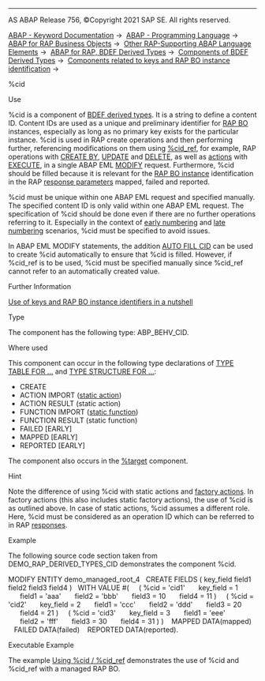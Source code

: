   

* * *

AS ABAP Release 756, ©Copyright 2021 SAP SE. All rights reserved.

[ABAP - Keyword Documentation](javascript:call_link\('abenabap.htm'\)) →  [ABAP - Programming Language](javascript:call_link\('abenabap_reference.htm'\)) →  [ABAP for RAP Business Objects](javascript:call_link\('abenabap_for_rap_bos.htm'\)) →  [Other RAP-Supporting ABAP Language Elements](javascript:call_link\('abenabap_rap_other.htm'\)) →  [ABAP for RAP, BDEF Derived Types](javascript:call_link\('abenrpm_derived_types.htm'\)) →  [Components of BDEF Derived Types](javascript:call_link\('abapderived_types_comp.htm'\)) →  [Components related to keys and RAP BO instance identification](javascript:call_link\('abapderived_types_keys_id.htm'\)) → 

%cid

Use

%cid is a component of [BDEF derived types](javascript:call_link\('abenrap_derived_type_glosry.htm'\) "Glossary Entry"). It is a string to define a content ID. Content IDs are used as a unique and preliminary identifier for [RAP BO](javascript:call_link\('abenrap_bo_glosry.htm'\) "Glossary Entry") instances, especially as long as no primary key exists for the particular instance. %cid is used in RAP create operations and then performing further, referencing modifications on them using [%cid\_ref](javascript:call_link\('abapderived_types_cid_ref.htm'\)), for example, RAP operations with [CREATE BY](javascript:call_link\('abapmodify_entity_entities_op.htm'\)), [UPDATE](javascript:call_link\('abapmodify_entity_entities_op.htm'\)) and [DELETE](javascript:call_link\('abapmodify_entity_entities_op.htm'\)), as well as [actions](javascript:call_link\('abenbdl_action.htm'\)) with [EXECUTE](javascript:call_link\('abapmodify_entity_entities_op.htm'\)), in a single ABAP EML [MODIFY](javascript:call_link\('abapmodify_entity_entities.htm'\)) request. Furthermore, %cid should be filled because it is relevant for the [RAP BO instance](javascript:call_link\('abenrap_bo_instance_glosry.htm'\) "Glossary Entry") identification in the RAP [response parameters](javascript:call_link\('abaptype_response_for.htm'\)) mapped, failed and reported.

%cid must be unique within one ABAP EML request and specified manually. The specified content ID is only valid within one ABAP EML request. The specification of %cid should be done even if there are no further operations referring to it. Especially in the context of [early numbering](javascript:call_link\('abenbdl_early_numb.htm'\)) and [late numbering](javascript:call_link\('abenbdl_late_numbering.htm'\)) scenarios, %cid must be specified to avoid issues.

In ABAP EML MODIFY statements, the addition [AUTO FILL CID](javascript:call_link\('abapmodify_entity_entities_fields.htm'\)) can be used to create %cid automatically to ensure that %cid is filled. However, if %cid\_ref is to be used, %cid must be specified manually since %cid\_ref cannot refer to an automatically created value.

Further Information

[Use of keys and RAP BO instance identifiers in a nutshell](javascript:call_link\('abapderived_types_keys_identifiers.htm'\))

Type

The component has the following type: ABP\_BEHV\_CID.

Where used

This component can occur in the following type declarations of [TYPE TABLE FOR ...](javascript:call_link\('abaptype_table_for.htm'\)) and [TYPE STRUCTURE FOR ...](javascript:call_link\('abaptype_structure_for.htm'\)):

-   CREATE
-   ACTION IMPORT ([static action](javascript:call_link\('abenbdl_action.htm'\)))
-   ACTION RESULT (static action)
-   FUNCTION IMPORT ([static function](javascript:call_link\('abenbdl_function.htm'\)))
-   FUNCTION RESULT (static function)
-   FAILED \[EARLY\]
-   MAPPED \[EARLY\]
-   REPORTED \[EARLY\]

The component also occurs in the [%target](javascript:call_link\('abapderived_types_target.htm'\)) component.

Hint

Note the difference of using %cid with static actions and [factory actions](javascript:call_link\('abenrap_factory_action_glosry.htm'\) "Glossary Entry"). In factory actions (this also includes static factory actions), the use of %cid is as outlined above. In case of static actions, %cid assumes a different role. Here, %cid must be considered as an operation ID which can be referred to in RAP [responses](javascript:call_link\('abaptype_response_for.htm'\)).

Example

The following source code section taken from DEMO\_RAP\_DERIVED\_TYPES\_CID demonstrates the component %cid.

MODIFY ENTITY demo\_managed\_root\_4
  CREATE FIELDS ( key\_field field1 field2 field3 field4 )
  WITH VALUE #(
    ( %cid = 'cid1'
      key\_field = 1
      field1 = 'aaa'
      field2 = 'bbb'
      field3 = 10
      field4 = 11 )
    ( %cid = 'cid2'
      key\_field = 2
      field1 = 'ccc'
      field2 = 'ddd'
      field3 = 20
      field4 = 21 )
    ( %cid = 'cid3'
      key\_field = 3
      field1 = 'eee'
      field2 = 'fff'
      field3 = 30
      field4 = 31 ) )
   MAPPED DATA(mapped)
   FAILED DATA(failed)
   REPORTED DATA(reported).

Executable Example

The example [Using %cid / %cid\_ref](javascript:call_link\('abenderived_types_cid_cidref_abexa.htm'\)) demonstrates the use of %cid and %cid\_ref with a managed RAP BO.
